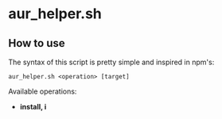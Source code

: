 # aur_helper.sh

## How to use
The syntax of this script is pretty simple and inspired in npm's:

`aur_helper.sh <operation> [target]`

Available operations:
- **install, i**
<!--stackedit_data:
eyJoaXN0b3J5IjpbLTIxMjc5MzI0MjMsMTkzNTYyNjQ3LDE4MT
c5NjUwOTYsMTUxMzI4NDI3MF19
-->